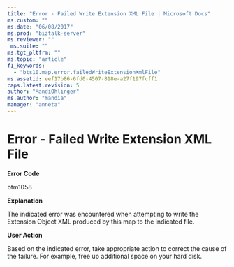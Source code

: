 ```yaml
---
title: "Error - Failed Write Extension XML File | Microsoft Docs"
ms.custom: ""
ms.date: "06/08/2017"
ms.prod: "biztalk-server"
ms.reviewer: ""
 ms.suite: ""
ms.tgt_pltfrm: ""
ms.topic: "article"
f1_keywords: 
  - "bts10.map.error.failedWriteExtensionXmlFile"
ms.assetid: eef17b86-6fd0-4507-818e-a27f197fcff1
caps.latest.revision: 5
author: "MandiOhlinger"
ms.author: "mandia"
manager: "anneta"
---
```

# Error - Failed Write Extension XML File
**Error Code**  
  
 btm1058  
  
 **Explanation**  
  
 The indicated error was encountered when attempting to write the Extension Object XML produced by this map to the indicated file.  
  
 **User Action**  
  
 Based on the indicated error, take appropriate action to correct the cause of the failure. For example, free up additional space on your hard disk.